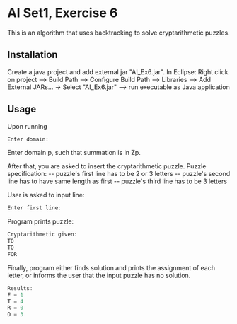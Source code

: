 # AI Set1, Exercise 6

This is an algorithm that uses backtracking to solve cryptarithmetic puzzles.

## Installation

Create a java project and add external jar "AI_Ex6.jar". 
In Eclipse:
Right click on project --> Build Path --> Configure Build Path --> Libraries --> Add External JARs... -> Select "AI_Ex6.jar" --> run executable as Java application

## Usage

Upon running 
```java
Enter domain: 
```
Enter domain p, such that summation is in Zp. 

After that, you are asked to insert the cryptarithmetic puzzle. 
Puzzle specification:
	-- puzzle's first line has to be 2 or 3 letters
	-- puzzle's second line has to have same length as first
	-- puzzle's third line has to be 3 letters

User is asked to input line:
```java
Enter first line: 
```
Program prints puzzle:
```java
Cryptarithmetic given: 
TO
TO
FOR
```
Finally, program either finds solution and prints the assignment of each letter, or informs the user that the input puzzle has no solution.
```java
Results:
F = 1
T = 4
R = 0
O = 3
```